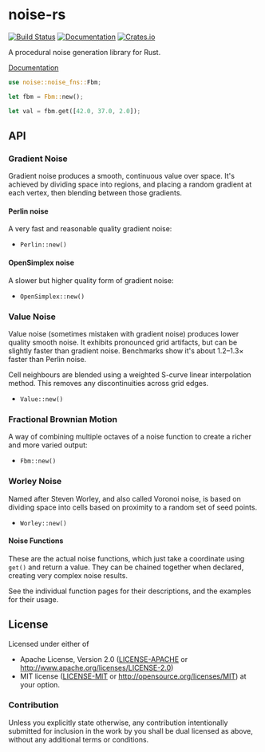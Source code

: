 # noise-rs

[![Build Status](https://travis-ci.org/Razaekel/noise-rs.svg?branch=master)](https://travis-ci.org/Razaekel/noise-rs)
[![Documentation](https://img.shields.io/badge/documentation-online-blue.svg)](https://docs.rs/noise/)
[![Crates.io](https://img.shields.io/crates/v/noise.svg)](https://crates.io/crates/noise)

A procedural noise generation library for Rust.

[Documentation](https://docs.rs/noise/)

```rust
use noise::noise_fns::Fbm;

let fbm = Fbm::new();

let val = fbm.get([42.0, 37.0, 2.0]);
```

## API

### Gradient Noise

Gradient noise produces a smooth, continuous value over space. It's achieved by
dividing space into regions, and placing a random gradient at each vertex, then
blending between those gradients.

#### Perlin noise

A very fast and reasonable quality gradient noise:

- `Perlin::new()`

#### OpenSimplex noise

A slower but higher quality form of gradient noise:

- `OpenSimplex::new()`

### Value Noise

Value noise (sometimes mistaken with gradient noise) produces lower quality
smooth noise. It exhibits pronounced grid artifacts, but can be slightly faster
than gradient noise. Benchmarks show it's about 1.2–1.3× faster than Perlin noise.

Cell neighbours are blended using a weighted S-curve linear interpolation
method. This removes any discontinuities across grid edges.

- `Value::new()`

### Fractional Brownian Motion

A way of combining multiple octaves of a noise function to create a richer and
more varied output:

- `Fbm::new()`

### Worley Noise

Named after Steven Worley, and also called Voronoi noise, is based on dividing
space into cells based on proximity to a random set of seed points.

- `Worley::new()`

#### Noise Functions

These are the actual noise functions, which just take a coordinate using `get()` and return
a value. They can be chained together when declared, creating very complex noise results.

See the individual function pages for their descriptions, and the examples for their usage.

## License

Licensed under either of
 * Apache License, Version 2.0 ([LICENSE-APACHE](LICENSE-APACHE) or http://www.apache.org/licenses/LICENSE-2.0)
 * MIT license ([LICENSE-MIT](LICENSE-MIT) or http://opensource.org/licenses/MIT)
at your option.

### Contribution

Unless you explicitly state otherwise, any contribution intentionally submitted
for inclusion in the work by you shall be dual licensed as above, without any
additional terms or conditions.
